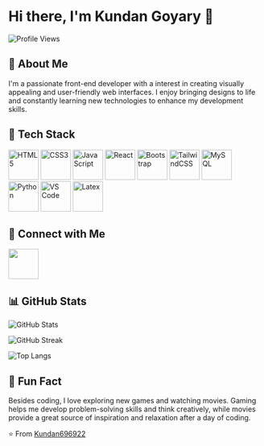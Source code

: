 # Hi there, I'm Kundan Goyary 👋


![Profile Views](https://komarev.com/ghpvc/?username=Kundan696922&color=brightgreen)

## 📄 About Me

I'm a passionate front-end developer with a interest in creating visually appealing and user-friendly web interfaces. I enjoy bringing designs to life and constantly learning new technologies to enhance my development skills.

## 🚀 Tech Stack

<p align="left"> <img src="https://cdn.jsdelivr.net/gh/devicons/devicon/icons/html5/html5-original.svg" alt="HTML5" width="60" height="60"/> 
<img src="https://cdn.jsdelivr.net/gh/devicons/devicon/icons/css3/css3-original.svg" alt="CSS3" width="60" height="60"/> 
<img src="https://cdn.jsdelivr.net/gh/devicons/devicon/icons/javascript/javascript-original.svg" alt="JavaScript" width="60" height="60"/> 
<img src="https://cdn.jsdelivr.net/gh/devicons/devicon@latest/icons/react/react-original.svg" alt="React" width="60" height="60"//>
<img src="https://cdn.jsdelivr.net/gh/devicons/devicon@latest/icons/bootstrap/bootstrap-original.svg" alt="Bootstrap" width="60" height="60"/>
<img src="https://cdn.jsdelivr.net/gh/devicons/devicon@latest/icons/tailwindcss/tailwindcss-original.svg" alt="TailwindCSS" width="60" height="60"/>
<img src="https://cdn.jsdelivr.net/gh/devicons/devicon@latest/icons/mysql/mysql-original.svg" alt="MySQL" width="60" height="60"/>
<img src="https://cdn.jsdelivr.net/gh/devicons/devicon@latest/icons/python/python-original.svg" alt="Python" width="60" height="60"/>
<img src="https://cdn.jsdelivr.net/gh/devicons/devicon/icons/vscode/vscode-original.svg" alt="VS Code" width="60" height="60"/> 
<img src="https://cdn.jsdelivr.net/gh/devicons/devicon@latest/icons/latex/latex-original.svg" alt="Latex" width="60" height="60"/>

  
## 🔗 Connect with Me

[<img src="https://cdn.jsdelivr.net/gh/devicons/devicon@latest/icons/linkedin/linkedin-original.svg" width="60" height="60"/>](https://www.linkedin.com/in/kundan-goyary/)

## 📊 GitHub Stats

![GitHub Stats](https://github-readme-stats.vercel.app/api?username=Kundan696922&show_icons=true&theme=vue-dark)

![GitHub Streak](https://streak-stats.demolab.com?user=Kundan696922&theme=vue-dark&exclude_repo=Leaf-Disease-Detection)

![Top Langs](https://github-readme-stats.vercel.app/api/top-langs/?username=Kundan696922&langs_count=8&layout=compact&theme=vue-dark)


## 💭 Fun Fact

Besides coding, I love exploring new games and watching movies. Gaming helps me develop problem-solving skills and think creatively, while movies provide a great source of inspiration and relaxation after a day of coding.

⭐️ From [Kundan696922](https://github.com/Kundan696922)
